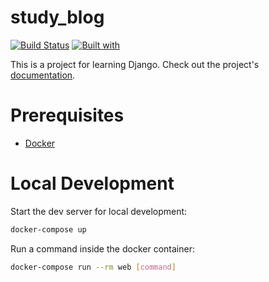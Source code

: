 # study_blog

[![Build Status](https://travis-ci.org/seolacarrano/study_blog.svg?branch=master)](https://travis-ci.org/seolacarrano/study_blog)
[![Built with](https://img.shields.io/badge/Built_with-Cookiecutter_Django_Rest-F7B633.svg)](https://github.com/agconti/cookiecutter-django-rest)

This is a project for learning Django. Check out the project's [documentation](http://seolacarrano.github.io/study_blog/).

# Prerequisites

- [Docker](https://docs.docker.com/docker-for-mac/install/)  

# Local Development

Start the dev server for local development:
```bash
docker-compose up
```

Run a command inside the docker container:

```bash
docker-compose run --rm web [command]
```
